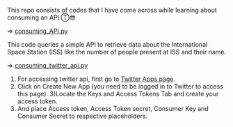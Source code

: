 This repo consists of codes that I have come across while learning about consuming an API.Ⓣ😎

=> [consuming_API.py](https://github.com/Zorro30/Consuming_API/blob/master/consuming_api.py)

This code queries a simple API to retrieve data about the International Space Station (ISS) like the number of people present at ISS and their name.

=> [consuming_twitter_api.py](https://github.com/Zorro30/Consuming_API/blob/master/consuming_twitter_api.py)
1) For accessing twitter api, first go to [Twitter Apps page](https://apps.twitter.com).
2) Click on Create New App (you need to be logged in to Twitter to access this page).
3)Locate the Keys and Access Tokens Tab and create your access token.
4) And place Access token, Access Token secret, Consumer Key and Consumer Secret to respective placeholders.
